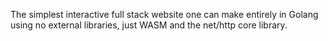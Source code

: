 The simplest interactive full stack website one can make entirely in Golang
using no external libraries, just WASM and the net/http core library.
